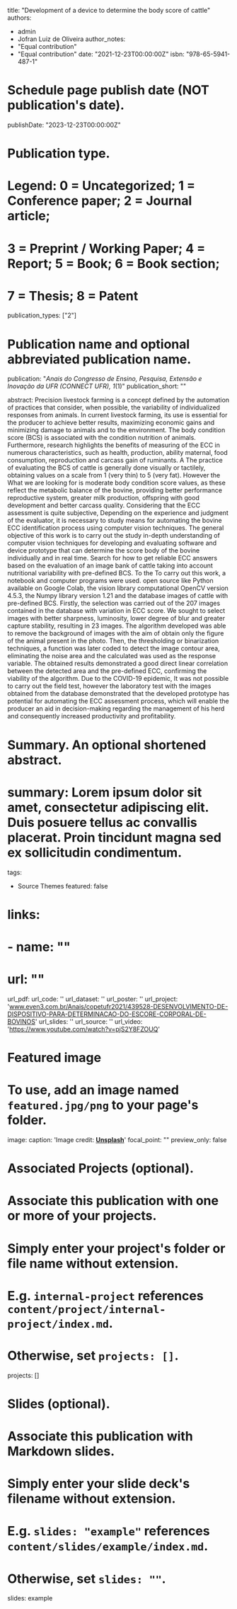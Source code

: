 
title: "Development of a device to determine the body score of cattle"
authors:
- admin
- Jofran Luiz de Oliveira
author_notes:
- "Equal contribution"
- "Equal contribution"
date: "2021-12-23T00:00:00Z"
  isbn: "978-65-5941-487-1"

# Schedule page publish date (NOT publication's date).
publishDate: "2023-12-23T00:00:00Z"

# Publication type.
# Legend: 0 = Uncategorized; 1 = Conference paper; 2 = Journal article;
# 3 = Preprint / Working Paper; 4 = Report; 5 = Book; 6 = Book section;
# 7 = Thesis; 8 = Patent
publication_types: ["2"]

# Publication name and optional abbreviated publication name.
publication: "*Anais do Congresso de Ensino, Pesquisa, Extensão e Inovação da UFR (CONNECT UFR), 1*(1)"
publication_short: ""

abstract: Precision livestock farming is a concept defined by the automation of practices that
consider, when possible, the variability of individualized responses from
animals. In current livestock farming, its use is essential for the producer to achieve better
results, maximizing economic gains and minimizing damage to animals and
to the environment. The body condition score (BCS) is associated with the condition
nutrition of animals. Furthermore, research highlights the benefits of measuring
of the ECC in numerous characteristics, such as health, production, ability
maternal, food consumption, reproduction and carcass gain of ruminants. A
The practice of evaluating the BCS of cattle is generally done visually or tactilely,
obtaining values on a scale from 1 (very thin) to 5 (very fat). However the
What we are looking for is moderate body condition score values, as these
reflect the metabolic balance of the bovine, providing better performance
reproductive system, greater milk production, offspring with good development and better
carcass quality. Considering that the ECC assessment is quite subjective,
Depending on the experience and judgment of the evaluator, it is necessary to study
means for automating the bovine ECC identification process using
computer vision techniques. The general objective of this work is to carry out the study
in-depth understanding of computer vision techniques for developing and evaluating
software and device prototype that can determine the score
body of the bovine individually and in real time. Search for how to get
reliable ECC answers based on the evaluation of an image bank of
cattle taking into account nutritional variability with pre-defined BCS. To the
To carry out this work, a notebook and computer programs were used.
open source like Python available on Google Colab, the vision library
computational OpenCV version 4.5.3, the Numpy library version 1.21 and the database
images of cattle with pre-defined BCS. Firstly, the selection was carried out
of the 207 images contained in the database with variation in ECC score.
We sought to select images with better sharpness, luminosity, lower degree of
blur and greater capture stability, resulting in 23 images. The algorithm
developed was able to remove the background of images with the aim of
obtain only the figure of the animal present in the photo. Then, the
thresholding or binarization techniques, a function was later coded
to detect the image contour area, eliminating the noise area and the
calculated was used as the response variable. The obtained results
demonstrated a good direct linear correlation between the detected area and the pre-defined ECC, confirming the viability of the algorithm. Due to the COVID-19 epidemic,
It was not possible to carry out the field test, however the laboratory test with the
images obtained from the database demonstrated that the developed prototype has
potential for automating the ECC assessment process, which will enable the
producer an aid in decision-making regarding the management of his herd and
consequently increased productivity and profitability.
# Summary. An optional shortened abstract.
# summary: Lorem ipsum dolor sit amet, consectetur adipiscing elit. Duis posuere tellus ac convallis placerat. Proin tincidunt magna sed ex sollicitudin condimentum.

tags:
- Source Themes
featured: false

# links:
# - name: ""
#   url: ""
url_pdf:
url_code: ''
url_dataset: ''
url_poster: ''
url_project: 'www.even3.com.br/Anais/copetufr2021/439528-DESENVOLVIMENTO-DE-DISPOSITIVO-PARA-DETERMINACAO-DO-ESCORE-CORPORAL-DE-BOVINOS'
url_slides: ''
url_source: ''
url_video: 'https://www.youtube.com/watch?v=pjS2Y8FZOUQ'

# Featured image
# To use, add an image named `featured.jpg/png` to your page's folder. 
image:
  caption: 'Image credit: [**Unsplash**](https://unsplash.com/photos/jdD8gXaTZsc)'
  focal_point: ""
  preview_only: false

# Associated Projects (optional).
#   Associate this publication with one or more of your projects.
#   Simply enter your project's folder or file name without extension.
#   E.g. `internal-project` references `content/project/internal-project/index.md`.
#   Otherwise, set `projects: []`.
projects: []

# Slides (optional).
#   Associate this publication with Markdown slides.
#   Simply enter your slide deck's filename without extension.
#   E.g. `slides: "example"` references `content/slides/example/index.md`.
#   Otherwise, set `slides: ""`.
slides: example

